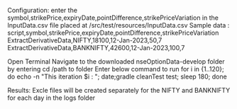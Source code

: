 Configuration:
enter the symbol,strikePrice,expiryDate,pointDifference,strikePriceVariation in the InputData.csv file placed at /src/test/resources/InputData.csv
Sample data :
script,symbol,strikePrice,expiryDate,pointDifference,strikePriceVariation
ExtractDerivativeData,NIFTY,18100,12-Jan-2023,50,7
ExtractDerivativeData,BANKNIFTY,42600,12-Jan-2023,100,7

Open Terminal
Navigate to the downloaded nseOptionData-develop folder by entering cd /path to folder
Enter below command to run
for i in {1..120}; do echo -n "This iteration $i : "; date;gradle cleanTest test; sleep 180; done

Results:
Excle files will be created separately for the NIFTY and BANKNIFTY for each day in the logs folder
